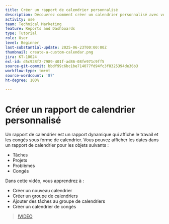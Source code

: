 ```yaml
---
title: Créer un rapport de calendrier personnalisé
description: Découvrez comment créer un calendrier personnalisé avec vos éléments de travail et vos congés personnels.
activity: use
team: Technical Marketing
feature: Reports and Dashboards
type: Tutorial
role: User
level: Beginner
last-substantial-update: 2025-06-23T00:00:00Z
thumbnail: create-a-custom-calendar.png
jira: KT-10024
exl-id: d5c928f2-7989-401f-ad86-08fe971c9ff5
source-git-commit: bbdf99c6bc1be714077fd94fc3f8325394de36b3
workflow-type: tm+mt
source-wordcount: '87'
ht-degree: 100%

---
```


# Créer un rapport de calendrier personnalisé

Un rapport de calendrier est un rapport dynamique qui affiche le travail et les congés sous forme de calendrier. Vous pouvez afficher les dates dans un rapport de calendrier pour les objets suivants :

* Tâches
* Projets
* Problèmes
* Congés

Dans cette vidéo, vous apprendrez à :

* Créer un nouveau calendrier
* Créer un groupe de calendriers
* Ajouter des tâches au groupe de calendriers
* Créer un calendrier de congés

>[!VIDEO](https://video.tv.adobe.com/v/3423482/?quality=12&learn=on&enablevpops=1)

